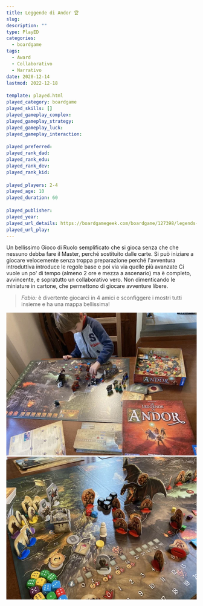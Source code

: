 ```yaml
---
title: Leggende di Andor 🏆
slug: 
description: ""
type: PlayED
categories:
  - boardgame
tags:
  - Award
  - Collaborativo
  - Narrativo
date: 2020-12-14
lastmod: 2022-12-18

template: played.html
played_category: boardgame
played_skills: []
played_gameplay_complex: 
played_gameplay_strategy: 
played_gameplay_luck: 
played_gameplay_interaction: 

played_preferred:
played_rank_dad: 
played_rank_edu: 
played_rank_dev: 
played_rank_kid: 

played_players: 2-4
played_age: 10
played_duration: 60

played_publisher: 
played_year: 
played_url_details: https://boardgamegeek.com/boardgame/127398/legends-andor
played_url_play: 
---
```


Un bellissimo Gioco di Ruolo semplificato che si gioca senza che che nessuno debba fare il Master, perché sostituito dalle carte. Si può iniziare a giocare velocemente senza troppa preparazione perché l'avventura introduttiva introduce le regole base e poi via via quelle più avanzate
Ci vuole un po' di tempo (almeno 2 ore e mezza a ascenario) ma è completo, avvincente, e sopratutto un collaborativo vero. Non dimenticando le miniature in cartone, che permettono di giocare avventure libere.

> *Fabio:*
> è divertente giocarci in 4 amici e sconfiggere i mostri tutti insieme e ha una mappa bellissima!

![](img/andor.webp)
![](img/andor2.webp)


